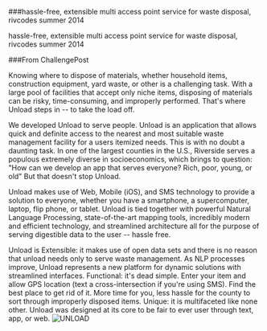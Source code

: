 ###hassle-free, extensible multi access point service for waste disposal, rivcodes summer 2014

hassle-free, extensible multi access point service for waste disposal, rivcodes summer 2014

###From ChallengePost

Knowing where to dispose of materials, whether household items, construction equipment, yard waste, or other is a challenging task. With a large pool of facilities that accept only niche items, disposing of materials can be risky, time-consuming, and improperly performed. That's where Unload steps in -- to take the load off.

We developed Unload to serve people. Unload is an application that allows quick and definite access to the nearest and most suitable waste management facility for a users itemized needs. This is with no doubt a daunting task. In one of the largest counties in the U.S., Riverside serves a populous extremely diverse in socioeconomics, which brings to question: "How can we develop an app that serves everyone? Rich, poor, young, or old" But that doesn't stop Unload.

Unload makes use of Web, Mobile (iOS), and SMS technology to provide a solution to everyone, whether you have a smartphone, a supercomputer, laptop, flip phone, or tablet. Unload is tied together with powerful Natural Language Processing, state-of-the-art mapping tools, incredibly modern and efficient technology, and streamlined architecture all for the purpose of serving digestible data to the user -- hassle free.

Unload is Extensible: it makes use of open data sets and there is no reason that unload needs only to serve waste management. As NLP processes improve, Unload represents a new platform for dynamic solutions with streamlined interfaces. Functional: it's dead simple. Enter your item and allow GPS location (text a cross-intersection if you're using SMS). Find the best place to get rid of it. More time for you, less hassle for the county to sort through improperly disposed items. Unique: it is multifaceted like none other. Unload was designed at its core to be fair to ever user through text, app, or web.
![UNLOAD](http://i.imgur.com/JVKwQI2.png)
